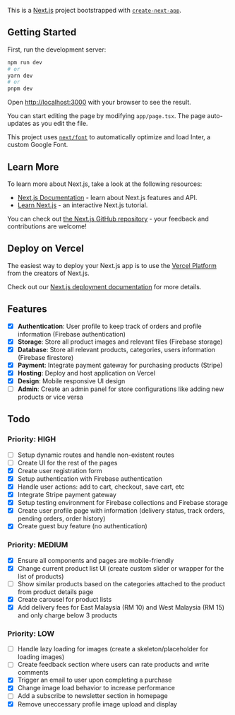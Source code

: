 This is a [Next.js](https://nextjs.org/) project bootstrapped with [`create-next-app`](https://github.com/vercel/next.js/tree/canary/packages/create-next-app).

## Getting Started

First, run the development server:

```bash
npm run dev
# or
yarn dev
# or
pnpm dev
```

Open [http://localhost:3000](http://localhost:3000) with your browser to see the result.

You can start editing the page by modifying `app/page.tsx`. The page auto-updates as you edit the file.

This project uses [`next/font`](https://nextjs.org/docs/basic-features/font-optimization) to automatically optimize and load Inter, a custom Google Font.

## Learn More

To learn more about Next.js, take a look at the following resources:

- [Next.js Documentation](https://nextjs.org/docs) - learn about Next.js features and API.
- [Learn Next.js](https://nextjs.org/learn) - an interactive Next.js tutorial.

You can check out [the Next.js GitHub repository](https://github.com/vercel/next.js/) - your feedback and contributions are welcome!

## Deploy on Vercel

The easiest way to deploy your Next.js app is to use the [Vercel Platform](https://vercel.com/new?utm_medium=default-template&filter=next.js&utm_source=create-next-app&utm_campaign=create-next-app-readme) from the creators of Next.js.

Check out our [Next.js deployment documentation](https://nextjs.org/docs/deployment) for more details.


## Features

- [x] **Authentication**: User profile to keep track of orders and profile information (Firebase authentication)
- [x] **Storage**: Store all product images and relevant files (Firebase storage)
- [x] **Database**: Store all relevant products, categories, users information (Firebase firestore)
- [x] **Payment**: Integrate payment gateway for purchasing products (Stripe)
- [x] **Hosting**: Deploy and host application on Vercel
- [x] **Design**: Mobile responsive UI design
- [ ] **Admin**: Create an admin panel for store configurations like adding new products or vice versa

## Todo

### Priority: HIGH
- [ ] Setup dynamic routes and handle non-existent routes
- [ ] Create UI for the rest of the pages
- [x] Create user registration form
- [x] Setup authentication with Firebase authentication
- [x] Handle user actions: add to cart, checkout, save cart, etc
- [x] Integrate Stripe payment gateway
- [x] Setup testing environment for Firebase collections and Firebase storage
- [x] Create user profile page with information (delivery status, track orders, pending orders, order history)
- [x] Create guest buy feature (no authentication)

### Priority: MEDIUM
- [x] Ensure all components and pages are mobile-friendly
- [x] Change current product list UI (create custom slider or wrapper for the list of products)
- [ ] Show similar products based on the categories attached to the product from product details page
- [x] Create carousel for product lists
- [x] Add delivery fees for East Malaysia (RM 10) and West Malaysia (RM 15) and only charge below 3 products

### Priority: LOW
- [ ] Handle lazy loading for images (create a skeleton/placeholder for loading images)
- [ ] Create feedback section where users can rate products and write comments
- [x] Trigger an email to user upon completing a purchase
- [x] Change image load behavior to increase performance
- [ ] Add a subscribe to newsletter section in homepage
- [x] Remove uneccessary profile image upload and display